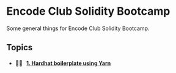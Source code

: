 # Encode Club Solidity Bootcamp

Some general things for Encode Club Solidity Bootcamp.

## Topics

- #### 👷🏽 &nbsp;&nbsp;[1. Hardhat boilerplate using Yarn](https://github.com/Farber98/encode_general/blob/master/boilerplate.md)
